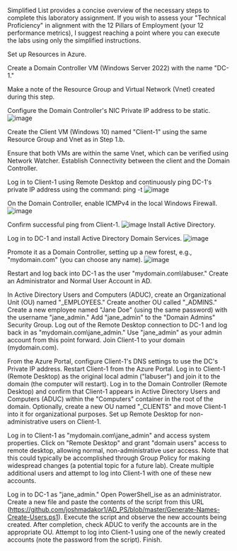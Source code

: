 Simplified List provides a concise overview of the necessary steps to complete this laboratory assignment. If you wish to assess your "Technical Proficiency" in alignment with the 12 Pillars of Employment (your 12 performance metrics), I suggest reaching a point where you can execute the labs using only the simplified instructions.

Set up Resources in Azure.

Create a Domain Controller VM (Windows Server 2022) with the name "DC-1."

Make a note of the Resource Group and Virtual Network (Vnet) created during this step.

Configure the Domain Controller's NIC Private IP address to be static.
![image](https://github.com/crisflory/configure-ad/assets/147748310/6d67a004-c6f9-4aad-a214-0b4122b74c68)


Create the Client VM (Windows 10) named "Client-1" using the same Resource Group and Vnet as in Step 1.b.

Ensure that both VMs are within the same Vnet, which can be verified using Network Watcher.
Establish Connectivity between the client and the Domain Controller.

Log in to Client-1 using Remote Desktop and continuously ping DC-1's private IP address using the command: ping -t <ip address>
![image](https://github.com/crisflory/configure-ad/assets/147748310/4dd25fe7-9e0d-4adf-bd42-3029348b6063)

On the Domain Controller, enable ICMPv4 in the local Windows Firewall.
![image](https://github.com/crisflory/configure-ad/assets/147748310/bb73e342-1c47-4167-a027-eedb479da4a4)


Confirm successful ping from Client-1.
![image](https://github.com/crisflory/configure-ad/assets/147748310/acb20431-cf02-4685-9f13-f757d892771e)
Install Active Directory.

Log in to DC-1 and install Active Directory Domain Services.
![image](https://github.com/crisflory/configure-ad/assets/147748310/16734e42-9002-465b-8ece-63ede765990a)

Promote it as a Domain Controller, setting up a new forest, e.g., "mydomain.com" (you can choose any name).
![image](https://github.com/crisflory/configure-ad/assets/147748310/47f20e4c-b95c-4016-80ee-643163e7c9a6)

Restart and log back into DC-1 as the user "mydomain.com\labuser."
Create an Administrator and Normal User Account in AD.

In Active Directory Users and Computers (ADUC), create an Organizational Unit (OU) named "_EMPLOYEES."
Create another OU called "_ADMINS."
Create a new employee named "Jane Doe" (using the same password) with the username "jane_admin."
Add "jane_admin" to the "Domain Admins" Security Group.
Log out of the Remote Desktop connection to DC-1 and log back in as "mydomain.com\jane_admin."
Use "jane_admin" as your admin account from this point forward.
Join Client-1 to your domain (mydomain.com).

From the Azure Portal, configure Client-1's DNS settings to use the DC's Private IP address.
Restart Client-1 from the Azure Portal.
Log in to Client-1 (Remote Desktop) as the original local admin ("labuser") and join it to the domain (the computer will restart).
Log in to the Domain Controller (Remote Desktop) and confirm that Client-1 appears in Active Directory Users and Computers (ADUC) within the "Computers" container in the root of the domain.
Optionally, create a new OU named "_CLIENTS" and move Client-1 into it for organizational purposes.
Set up Remote Desktop for non-administrative users on Client-1.

Log in to Client-1 as "mydomain.com\jane_admin" and access system properties.
Click on "Remote Desktop" and grant "domain users" access to remote desktop, allowing normal, non-administrative user access.
Note that this could typically be accomplished through Group Policy for making widespread changes (a potential topic for a future lab).
Create multiple additional users and attempt to log into Client-1 with one of these new accounts.

Log in to DC-1 as "jane_admin."
Open PowerShell_ise as an administrator.
Create a new file and paste the contents of the script from this URL (https://github.com/joshmadakor1/AD_PS/blob/master/Generate-Names-Create-Users.ps1).
Execute the script and observe the new accounts being created.
After completion, check ADUC to verify the accounts are in the appropriate OU.
Attempt to log into Client-1 using one of the newly created accounts (note the password from the script).
Finish.
